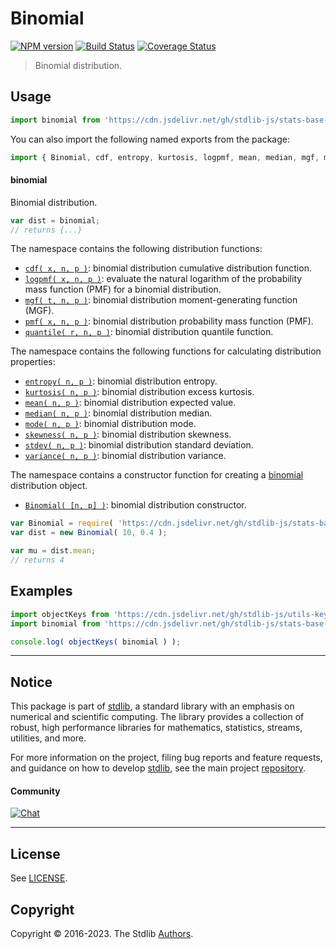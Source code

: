 <!--

@license Apache-2.0

Copyright (c) 2018 The Stdlib Authors.

Licensed under the Apache License, Version 2.0 (the "License");
you may not use this file except in compliance with the License.
You may obtain a copy of the License at

   http://www.apache.org/licenses/LICENSE-2.0

Unless required by applicable law or agreed to in writing, software
distributed under the License is distributed on an "AS IS" BASIS,
WITHOUT WARRANTIES OR CONDITIONS OF ANY KIND, either express or implied.
See the License for the specific language governing permissions and
limitations under the License.

-->

# Binomial

[![NPM version][npm-image]][npm-url] [![Build Status][test-image]][test-url] [![Coverage Status][coverage-image]][coverage-url] <!-- [![dependencies][dependencies-image]][dependencies-url] -->

> Binomial distribution.



<section class="usage">

## Usage

```javascript
import binomial from 'https://cdn.jsdelivr.net/gh/stdlib-js/stats-base-dists-binomial@deno/mod.js';
```

You can also import the following named exports from the package:

```javascript
import { Binomial, cdf, entropy, kurtosis, logpmf, mean, median, mgf, mode, pmf, quantile, skewness, stdev, variance } from 'https://cdn.jsdelivr.net/gh/stdlib-js/stats-base-dists-binomial@deno/mod.js';
```

#### binomial

Binomial distribution.

```javascript
var dist = binomial;
// returns {...}
```

The namespace contains the following distribution functions:

<!-- <toc pattern="*+(cdf|pmf|mgf|quantile)*"> -->

<div class="namespace-toc">

-   <span class="signature">[`cdf( x, n, p )`][@stdlib/stats/base/dists/binomial/cdf]</span><span class="delimiter">: </span><span class="description">binomial distribution cumulative distribution function.</span>
-   <span class="signature">[`logpmf( x, n, p )`][@stdlib/stats/base/dists/binomial/logpmf]</span><span class="delimiter">: </span><span class="description">evaluate the natural logarithm of the probability mass function (PMF) for a binomial distribution.</span>
-   <span class="signature">[`mgf( t, n, p )`][@stdlib/stats/base/dists/binomial/mgf]</span><span class="delimiter">: </span><span class="description">binomial distribution moment-generating function (MGF).</span>
-   <span class="signature">[`pmf( x, n, p )`][@stdlib/stats/base/dists/binomial/pmf]</span><span class="delimiter">: </span><span class="description">binomial distribution probability mass function (PMF).</span>
-   <span class="signature">[`quantile( r, n, p )`][@stdlib/stats/base/dists/binomial/quantile]</span><span class="delimiter">: </span><span class="description">binomial distribution quantile function.</span>

</div>

<!-- </toc> -->

The namespace contains the following functions for calculating distribution properties:

<!-- <toc pattern="*+(entropy|kurtosis|mean|median|mode|skewness|stdev|variance)*"> -->

<div class="namespace-toc">

-   <span class="signature">[`entropy( n, p )`][@stdlib/stats/base/dists/binomial/entropy]</span><span class="delimiter">: </span><span class="description">binomial distribution entropy.</span>
-   <span class="signature">[`kurtosis( n, p )`][@stdlib/stats/base/dists/binomial/kurtosis]</span><span class="delimiter">: </span><span class="description">binomial distribution excess kurtosis.</span>
-   <span class="signature">[`mean( n, p )`][@stdlib/stats/base/dists/binomial/mean]</span><span class="delimiter">: </span><span class="description">binomial distribution expected value.</span>
-   <span class="signature">[`median( n, p )`][@stdlib/stats/base/dists/binomial/median]</span><span class="delimiter">: </span><span class="description">binomial distribution median.</span>
-   <span class="signature">[`mode( n, p )`][@stdlib/stats/base/dists/binomial/mode]</span><span class="delimiter">: </span><span class="description">binomial distribution mode.</span>
-   <span class="signature">[`skewness( n, p )`][@stdlib/stats/base/dists/binomial/skewness]</span><span class="delimiter">: </span><span class="description">binomial distribution skewness.</span>
-   <span class="signature">[`stdev( n, p )`][@stdlib/stats/base/dists/binomial/stdev]</span><span class="delimiter">: </span><span class="description">binomial distribution standard deviation.</span>
-   <span class="signature">[`variance( n, p )`][@stdlib/stats/base/dists/binomial/variance]</span><span class="delimiter">: </span><span class="description">binomial distribution variance.</span>

</div>

<!-- </toc> -->

The namespace contains a constructor function for creating a [binomial][binomial-distribution] distribution object.

<!-- <toc pattern="*ctor*"> -->

<div class="namespace-toc">

-   <span class="signature">[`Binomial( [n, p] )`][@stdlib/stats/base/dists/binomial/ctor]</span><span class="delimiter">: </span><span class="description">binomial distribution constructor.</span>

</div>

<!-- </toc> -->

```javascript
var Binomial = require( 'https://cdn.jsdelivr.net/gh/stdlib-js/stats-base-dists-binomial' ).Binomial;
var dist = new Binomial( 10, 0.4 );

var mu = dist.mean;
// returns 4
```

</section>

<!-- /.usage -->

<section class="examples">

## Examples

<!-- TODO: better examples -->

<!-- eslint no-undef: "error" -->

```javascript
import objectKeys from 'https://cdn.jsdelivr.net/gh/stdlib-js/utils-keys@deno/mod.js';
import binomial from 'https://cdn.jsdelivr.net/gh/stdlib-js/stats-base-dists-binomial@deno/mod.js';

console.log( objectKeys( binomial ) );
```

</section>

<!-- /.examples -->

<!-- Section for related `stdlib` packages. Do not manually edit this section, as it is automatically populated. -->

<section class="related">

</section>

<!-- /.related -->

<!-- Section for all links. Make sure to keep an empty line after the `section` element and another before the `/section` close. -->


<section class="main-repo" >

* * *

## Notice

This package is part of [stdlib][stdlib], a standard library with an emphasis on numerical and scientific computing. The library provides a collection of robust, high performance libraries for mathematics, statistics, streams, utilities, and more.

For more information on the project, filing bug reports and feature requests, and guidance on how to develop [stdlib][stdlib], see the main project [repository][stdlib].

#### Community

[![Chat][chat-image]][chat-url]

---

## License

See [LICENSE][stdlib-license].


## Copyright

Copyright &copy; 2016-2023. The Stdlib [Authors][stdlib-authors].

</section>

<!-- /.stdlib -->

<!-- Section for all links. Make sure to keep an empty line after the `section` element and another before the `/section` close. -->

<section class="links">

[npm-image]: http://img.shields.io/npm/v/@stdlib/stats-base-dists-binomial.svg
[npm-url]: https://npmjs.org/package/@stdlib/stats-base-dists-binomial

[test-image]: https://github.com/stdlib-js/stats-base-dists-binomial/actions/workflows/test.yml/badge.svg?branch=main
[test-url]: https://github.com/stdlib-js/stats-base-dists-binomial/actions/workflows/test.yml?query=branch:main

[coverage-image]: https://img.shields.io/codecov/c/github/stdlib-js/stats-base-dists-binomial/main.svg
[coverage-url]: https://codecov.io/github/stdlib-js/stats-base-dists-binomial?branch=main

<!--

[dependencies-image]: https://img.shields.io/david/stdlib-js/stats-base-dists-binomial.svg
[dependencies-url]: https://david-dm.org/stdlib-js/stats-base-dists-binomial/main

-->

[chat-image]: https://img.shields.io/gitter/room/stdlib-js/stdlib.svg
[chat-url]: https://gitter.im/stdlib-js/stdlib/

[stdlib]: https://github.com/stdlib-js/stdlib

[stdlib-authors]: https://github.com/stdlib-js/stdlib/graphs/contributors

[umd]: https://github.com/umdjs/umd
[es-module]: https://developer.mozilla.org/en-US/docs/Web/JavaScript/Guide/Modules

[deno-url]: https://github.com/stdlib-js/stats-base-dists-binomial/tree/deno
[umd-url]: https://github.com/stdlib-js/stats-base-dists-binomial/tree/umd
[esm-url]: https://github.com/stdlib-js/stats-base-dists-binomial/tree/esm
[branches-url]: https://github.com/stdlib-js/stats-base-dists-binomial/blob/main/branches.md

[stdlib-license]: https://raw.githubusercontent.com/stdlib-js/stats-base-dists-binomial/main/LICENSE

[binomial-distribution]: https://en.wikipedia.org/wiki/Binomial_distribution

<!-- <toc-links> -->

[@stdlib/stats/base/dists/binomial/ctor]: https://github.com/stdlib-js/stats-base-dists-binomial-ctor/tree/deno

[@stdlib/stats/base/dists/binomial/entropy]: https://github.com/stdlib-js/stats-base-dists-binomial-entropy/tree/deno

[@stdlib/stats/base/dists/binomial/kurtosis]: https://github.com/stdlib-js/stats-base-dists-binomial-kurtosis/tree/deno

[@stdlib/stats/base/dists/binomial/mean]: https://github.com/stdlib-js/stats-base-dists-binomial-mean/tree/deno

[@stdlib/stats/base/dists/binomial/median]: https://github.com/stdlib-js/stats-base-dists-binomial-median/tree/deno

[@stdlib/stats/base/dists/binomial/mode]: https://github.com/stdlib-js/stats-base-dists-binomial-mode/tree/deno

[@stdlib/stats/base/dists/binomial/skewness]: https://github.com/stdlib-js/stats-base-dists-binomial-skewness/tree/deno

[@stdlib/stats/base/dists/binomial/stdev]: https://github.com/stdlib-js/stats-base-dists-binomial-stdev/tree/deno

[@stdlib/stats/base/dists/binomial/variance]: https://github.com/stdlib-js/stats-base-dists-binomial-variance/tree/deno

[@stdlib/stats/base/dists/binomial/cdf]: https://github.com/stdlib-js/stats-base-dists-binomial-cdf/tree/deno

[@stdlib/stats/base/dists/binomial/logpmf]: https://github.com/stdlib-js/stats-base-dists-binomial-logpmf/tree/deno

[@stdlib/stats/base/dists/binomial/mgf]: https://github.com/stdlib-js/stats-base-dists-binomial-mgf/tree/deno

[@stdlib/stats/base/dists/binomial/pmf]: https://github.com/stdlib-js/stats-base-dists-binomial-pmf/tree/deno

[@stdlib/stats/base/dists/binomial/quantile]: https://github.com/stdlib-js/stats-base-dists-binomial-quantile/tree/deno

<!-- </toc-links> -->

</section>

<!-- /.links -->
